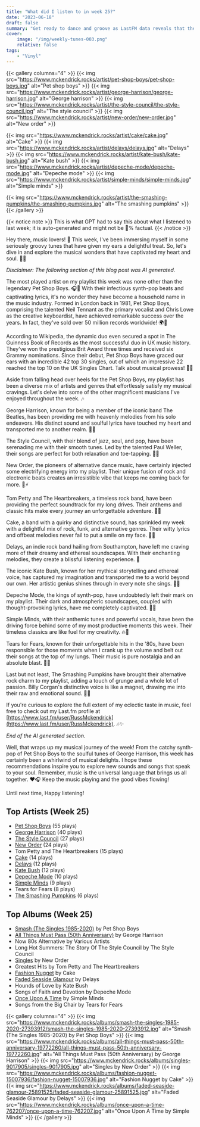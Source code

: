 ```yaml
---
title: "What did I listen to in week 25?"
date: "2023-06-18"
draft: false
summary: "Get ready to dance and groove as LastFM data reveals that the iconic synth-pop duo, Pet Shop Boys, dominated our playlists this week. From their catchy anthems to their unmistakable style, their music effortlessly transcends time and continues to captivate audiences worldwide. Discover the infectious allure of these musical pioneers in our latest blog post."
cover:
    image: "/img/weekly-tunes-003.png"
    relative: false
tags:
    - "Vinyl"
---
```


{{< gallery columns="4" >}}
{{< img src="https://www.mckendrick.rocks/artist/pet-shop-boys/pet-shop-boys.jpg" alt="Pet shop boys" >}}
{{< img src="https://www.mckendrick.rocks/artist/george-harrison/george-harrison.jpg" alt="George harrison" >}}
{{< img src="https://www.mckendrick.rocks/artist/the-style-council/the-style-council.jpg" alt="The style council" >}}
{{< img src="https://www.mckendrick.rocks/artist/new-order/new-order.jpg" alt="New order" >}}

{{< img src="https://www.mckendrick.rocks/artist/cake/cake.jpg" alt="Cake" >}}
{{< img src="https://www.mckendrick.rocks/artist/delays/delays.jpg" alt="Delays" >}}
{{< img src="https://www.mckendrick.rocks/artist/kate-bush/kate-bush.jpg" alt="Kate bush" >}}
{{< img src="https://www.mckendrick.rocks/artist/depeche-mode/depeche-mode.jpg" alt="Depeche mode" >}}
{{< img src="https://www.mckendrick.rocks/artist/simple-minds/simple-minds.jpg" alt="Simple minds" >}}

{{< img src="https://www.mckendrick.rocks/artist/the-smashing-pumpkins/the-smashing-pumpkins.jpg" alt="The smashing pumpkins" >}}{{< /gallery >}}

{{< notice note >}}
This is what GPT had to say this about what I listened to last week; it is auto-generated and might not be 💯% factual.
{{< /notice >}}

Hey there, music lovers! 👋 This week, I've been immersing myself in some seriously groovy tunes that have given my ears a delightful treat. So, let's dive in and explore the musical wonders that have captivated my heart and soul. 🎵✨

*Disclaimer: The following section of this blog post was AI generated.*

The most played artist on my playlist this week was none other than the legendary Pet Shop Boys. 🎧🐶 With their infectious synth-pop beats and captivating lyrics, it's no wonder they have become a household name in the music industry. Formed in London back in 1981, Pet Shop Boys, comprising the talented Neil Tennant as the primary vocalist and Chris Lowe as the creative keyboardist, have achieved remarkable success over the years. In fact, they've sold over 50 million records worldwide! 🌍🌟

According to Wikipedia, the dynamic duo even secured a spot in The Guinness Book of Records as the most successful duo in UK music history. They've won the prestigious Brit Award three times and received six Grammy nominations. Since their debut, Pet Shop Boys have graced our ears with an incredible 42 top 30 singles, out of which an impressive 22 reached the top 10 on the UK Singles Chart. Talk about musical prowess! 💪🎶

Aside from falling head over heels for the Pet Shop Boys, my playlist has been a diverse mix of artists and genres that effortlessly satisfy my musical cravings. Let's delve into some of the other magnificent musicians I've enjoyed throughout the week. 🎶

George Harrison, known for being a member of the iconic band The Beatles, has been providing me with heavenly melodies from his solo endeavors. His distinct sound and soulful lyrics have touched my heart and transported me to another realm. 🎸💫

The Style Council, with their blend of jazz, soul, and pop, have been serenading me with their smooth tunes. Led by the talented Paul Weller, their songs are perfect for both relaxation and toe-tapping. 🎷🎹

New Order, the pioneers of alternative dance music, have certainly injected some electrifying energy into my playlist. Their unique fusion of rock and electronic beats creates an irresistible vibe that keeps me coming back for more. 🕺⚡

Tom Petty and The Heartbreakers, a timeless rock band, have been providing the perfect soundtrack for my long drives. Their anthems and classic hits make every journey an unforgettable adventure. 🚗🎸

Cake, a band with a quirky and distinctive sound, has sprinkled my week with a delightful mix of rock, funk, and alternative genres. Their witty lyrics and offbeat melodies never fail to put a smile on my face. 🎂🎵

Delays, an indie rock band hailing from Southampton, have left me craving more of their dreamy and ethereal soundscapes. With their enchanting melodies, they create a blissful listening experience. 🌌

The iconic Kate Bush, known for her mythical storytelling and ethereal voice, has captured my imagination and transported me to a world beyond our own. Her artistic genius shines through in every note she sings. 🌹🎶

Depeche Mode, the kings of synth-pop, have undoubtedly left their mark on my playlist. Their dark and atmospheric soundscapes, coupled with thought-provoking lyrics, have me completely captivated. 🎹🖤

Simple Minds, with their anthemic tunes and powerful vocals, have been the driving force behind some of my most productive moments this week. Their timeless classics are like fuel for my creativity. 🔥🎵

Tears for Fears, known for their unforgettable hits in the '80s, have been responsible for those moments when I crank up the volume and belt out their songs at the top of my lungs. Their music is pure nostalgia and an absolute blast. 🎤🌟

Last but not least, The Smashing Pumpkins have brought their alternative rock charm to my playlist, adding a touch of grunge and a whole lot of passion. Billy Corgan's distinctive voice is like a magnet, drawing me into their raw and emotional sound. 🎸🌙

If you're curious to explore the full extent of my eclectic taste in music, feel free to check out my Last.fm profile at [https://www.last.fm/user/RussMckendrick](https://www.last.fm/user/RussMckendrick). 🎶✨

*End of the AI generated section.*

Well, that wraps up my musical journey of the week! From the catchy synth-pop of Pet Shop Boys to the soulful tunes of George Harrison, this week has certainly been a whirlwind of musical delights. I hope these recommendations inspire you to explore new sounds and songs that speak to your soul. Remember, music is the universal language that brings us all together. ❤️🎧 Keep the music playing and the good vibes flowing!

Until next time,
Happy listening!

## Top Artists (Week 25)

- [Pet Shop Boys](https://www.mckendrick.rocks/artist/pet-shop-boys/) (55 plays)
- [George Harrison](https://www.mckendrick.rocks/artist/george-harrison/) (40 plays)
- [The Style Council](https://www.mckendrick.rocks/artist/the-style-council/) (27 plays)
- [New Order](https://www.mckendrick.rocks/artist/new-order/) (24 plays)
- Tom Petty and The Heartbreakers (15 plays)
- [Cake](https://www.mckendrick.rocks/artist/cake/) (14 plays)
- [Delays](https://www.mckendrick.rocks/artist/delays/) (12 plays)
- [Kate Bush](https://www.mckendrick.rocks/artist/kate-bush/) (12 plays)
- [Depeche Mode](https://www.mckendrick.rocks/artist/depeche-mode/) (10 plays)
- [Simple Minds](https://www.mckendrick.rocks/artist/simple-minds/) (9 plays)
- Tears for Fears (8 plays)
- [The Smashing Pumpkins](https://www.mckendrick.rocks/artist/the-smashing-pumpkins/) (6 plays)


## Top Albums (Week 25)

- [Smash (The Singles 1985-2020)](https://www.mckendrick.rocks/albums/smash-the-singles-1985-2020-27393912/) by Pet Shop Boys
- [All Things Must Pass (50th Anniversary)](https://www.mckendrick.rocks/albums/all-things-must-pass-50th-anniversary-19772260/) by George Harrison
- Now 80s Alternative by Various Artists
- Long Hot Summers: The Story Of The Style Council by The Style Council
- [Singles](https://www.mckendrick.rocks/albums/singles-9017905/) by New Order
- Greatest Hits by Tom Petty and The Heartbreakers
- [Fashion Nugget](https://www.mckendrick.rocks/albums/fashion-nugget-15007936/) by Cake
- [Faded Seaside Glamour](https://www.mckendrick.rocks/albums/faded-seaside-glamour-25891525/) by Delays
- Hounds of Love by Kate Bush
- Songs of Faith and Devotion by Depeche Mode
- [Once Upon A Time](https://www.mckendrick.rocks/albums/once-upon-a-time-762207/) by Simple Minds
- Songs from the Big Chair by Tears for Fears


{{< gallery columns="4" >}}
{{< img src="https://www.mckendrick.rocks/albums/smash-the-singles-1985-2020-27393912/smash-the-singles-1985-2020-27393912.jpg" alt="Smash (The Singles 1985-2020) by Pet Shop Boys" >}}
{{< img src="https://www.mckendrick.rocks/albums/all-things-must-pass-50th-anniversary-19772260/all-things-must-pass-50th-anniversary-19772260.jpg" alt="All Things Must Pass (50th Anniversary) by George Harrison" >}}
{{< img src="https://www.mckendrick.rocks/albums/singles-9017905/singles-9017905.jpg" alt="Singles by New Order" >}}
{{< img src="https://www.mckendrick.rocks/albums/fashion-nugget-15007936/fashion-nugget-15007936.jpg" alt="Fashion Nugget by Cake" >}}
{{< img src="https://www.mckendrick.rocks/albums/faded-seaside-glamour-25891525/faded-seaside-glamour-25891525.jpg" alt="Faded Seaside Glamour by Delays" >}}
{{< img src="https://www.mckendrick.rocks/albums/once-upon-a-time-762207/once-upon-a-time-762207.jpg" alt="Once Upon A Time by Simple Minds" >}}
{{< /gallery >}}